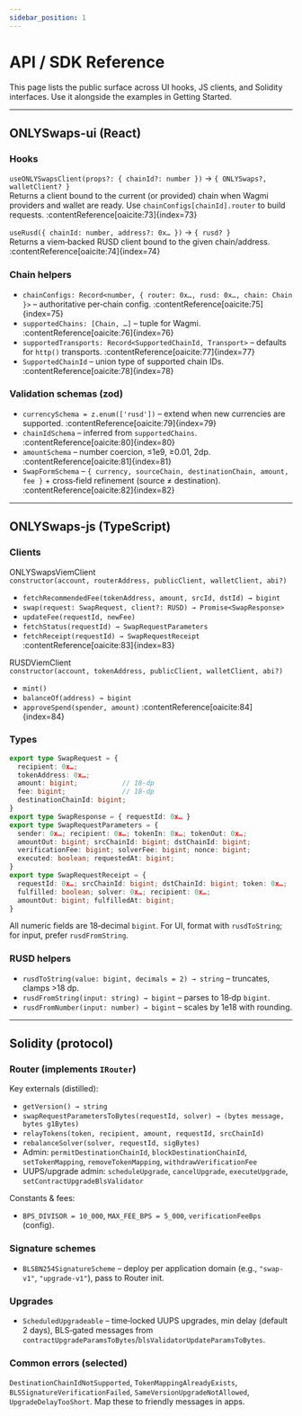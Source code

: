 ```yaml
---
sidebar_position: 1
---
```


# API / SDK Reference

This page lists the public surface across UI hooks, JS clients, and Solidity interfaces. Use it alongside the examples in Getting Started.

---

## ONLYSwaps-ui (React)

### Hooks

`useONLYSwapsClient(props?: { chainId?: number })` → `{ ONLYSwaps?, walletClient? }`  
Returns a client bound to the current (or provided) chain when Wagmi providers and wallet are ready. Use `chainConfigs[chainId].router` to build requests. :contentReference[oaicite:73]{index=73}

`useRusd({ chainId: number, address?: 0x… })` → `{ rusd? }`  
Returns a viem‑backed RUSD client bound to the given chain/address. :contentReference[oaicite:74]{index=74}

### Chain helpers

- `chainConfigs: Record<number, { router: 0x…, rusd: 0x…, chain: Chain }>` – authoritative per‑chain config. :contentReference[oaicite:75]{index=75}  
- `supportedChains: [Chain, …]` – tuple for Wagmi. :contentReference[oaicite:76]{index=76}  
- `supportedTransports: Record<SupportedChainId, Transport>` – defaults for `http()` transports. :contentReference[oaicite:77]{index=77}  
- `SupportedChainId` – union type of supported chain IDs. :contentReference[oaicite:78]{index=78}

### Validation schemas (zod)

- `currencySchema = z.enum(['rusd'])` – extend when new currencies are supported. :contentReference[oaicite:79]{index=79}  
- `chainIdSchema` – inferred from `supportedChains`. :contentReference[oaicite:80]{index=80}  
- `amountSchema` – number coercion, ≤1e9, ≥0.01, 2dp. :contentReference[oaicite:81]{index=81}  
- `SwapFormSchema` – `{ currency, sourceChain, destinationChain, amount, fee }` + cross‑field refinement (source ≠ destination). :contentReference[oaicite:82]{index=82}

---

## ONLYSwaps-js (TypeScript)

### Clients

ONLYSwapsViemClient  
`constructor(account, routerAddress, publicClient, walletClient, abi?)`
- `fetchRecommendedFee(tokenAddress, amount, srcId, dstId) → bigint`  
- `swap(request: SwapRequest, client?: RUSD) → Promise<SwapResponse>`  
- `updateFee(requestId, newFee)`  
- `fetchStatus(requestId) → SwapRequestParameters`  
- `fetchReceipt(requestId) → SwapRequestReceipt` :contentReference[oaicite:83]{index=83}

RUSDViemClient  
`constructor(account, tokenAddress, publicClient, walletClient, abi?)`
- `mint()`  
- `balanceOf(address) → bigint`  
- `approveSpend(spender, amount)` :contentReference[oaicite:84]{index=84}

### Types

```ts
export type SwapRequest = {
  recipient: 0x…;
  tokenAddress: 0x…;
  amount: bigint;           // 18‑dp
  fee: bigint;              // 18‑dp
  destinationChainId: bigint;
}
export type SwapResponse = { requestId: 0x… }
export type SwapRequestParameters = {
  sender: 0x…; recipient: 0x…; tokenIn: 0x…; tokenOut: 0x…;
  amountOut: bigint; srcChainId: bigint; dstChainId: bigint;
  verificationFee: bigint; solverFee: bigint; nonce: bigint;
  executed: boolean; requestedAt: bigint;
}
export type SwapRequestReceipt = {
  requestId: 0x…; srcChainId: bigint; dstChainId: bigint; token: 0x…;
  fulfilled: boolean; solver: 0x…; recipient: 0x…;
  amountOut: bigint; fulfilledAt: bigint;
}
```

All numeric fields are 18‑decimal `bigint`. For UI, format with `rusdToString`; for input, prefer `rusdFromString`.  

### RUSD helpers

* `rusdToString(value: bigint, decimals = 2) → string` – truncates, clamps >18 dp. 
* `rusdFromString(input: string) → bigint` – parses to 18‑dp `bigint`. 
* `rusdFromNumber(input: number) → bigint` – scales by 1e18 with rounding. 

---

## Solidity (protocol)

### Router (implements `IRouter`)

Key externals (distilled):

* `getVersion() → string`
* `swapRequestParametersToBytes(requestId, solver) → (bytes message, bytes g1Bytes)`
* `relayTokens(token, recipient, amount, requestId, srcChainId)`
* `rebalanceSolver(solver, requestId, sigBytes)`
* Admin: `permitDestinationChainId`, `blockDestinationChainId`, `setTokenMapping`, `removeTokenMapping`, `withdrawVerificationFee`
* UUPS/upgrade admin: `scheduleUpgrade`, `cancelUpgrade`, `executeUpgrade`, `setContractUpgradeBlsValidator`  

Constants & fees:

* `BPS_DIVISOR = 10_000`, `MAX_FEE_BPS = 5_000`, `verificationFeeBps` (config). 

### Signature schemes

* `BLSBN254SignatureScheme` – deploy per application domain (e.g., `"swap-v1"`, `"upgrade-v1"`), pass to Router init. 

### Upgrades

* `ScheduledUpgradeable` – time‑locked UUPS upgrades, min delay (default 2 days), BLS‑gated messages from `contractUpgradeParamsToBytes`/`blsValidatorUpdateParamsToBytes`.  

### Common errors (selected)

`DestinationChainIdNotSupported`, `TokenMappingAlreadyExists`, `BLSSignatureVerificationFailed`, `SameVersionUpgradeNotAllowed`, `UpgradeDelayTooShort`. Map these to friendly messages in apps. 

